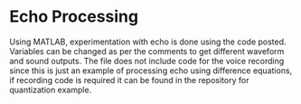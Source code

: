 # Echo Processing
Using MATLAB, experimentation with echo is done using the code posted. Variables can be changed as per the comments to get different waveform and sound outputs.
The file does not include code for the voice recording since this is just an example of processing echo using difference equations, if recording code is required it can be found in the repository for quantization example.
